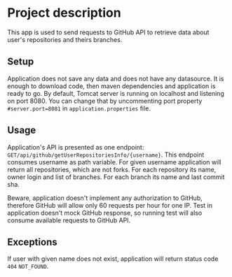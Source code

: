 # Project description
This app is used to send requests to GitHub API to retrieve data about user's repositories and theirs branches.

## Setup
Application does not save any data and does not have any datasource. It is enough to download code, then maven dependencies
and application is ready to go. By default, Tomcat server is running on localhost and listening on port 8080. You can
change that by uncommenting port property <code>#server.port=8081</code> in <code>application.properties</code> file.

## Usage
Application's API is presented as one endpoint: <code>GET</code><code>/api/github/getUserRepositoriesInfo/{username}</code>. This endpoint
consumes username as path variable. For given username 
application will return all repositories, which are not forks. For each repository its name, owner login and list of branches.
For each branch its name and last commit sha.

Beware, application doesn't implement any authorization to GitHub, therefore GitHub will allow only 60 requests per hour
for one IP. Test in application doesn't mock GitHub response, so running test will also consume available requests to 
GitHub API.

## Exceptions
If user with given name does not exist, application will return status code <code>404</code> <code>NOT_FOUND</code>.
